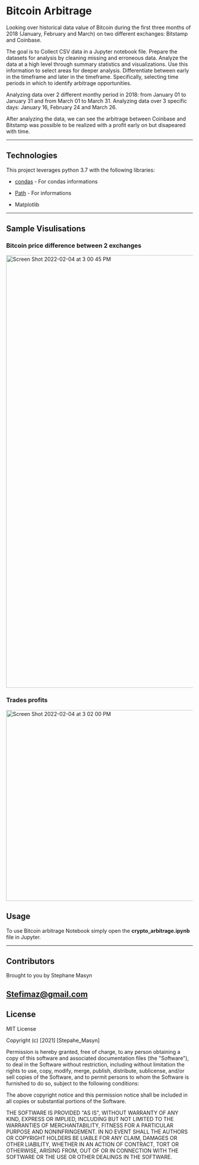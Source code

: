 # Bitcoin Arbitrage 

Looking over historical data value of Bitcoin during the first three months of 2018 (January, February and March) on two different exchanges: Bitstamp and Coinbase. 


The goal is to Collect CSV data in a Jupyter notebook file.
Prepare the datasets for analysis by cleaning missing and erroneous data.
Analyze the data at a high level through summary statistics and visualizations.
Use this information to select areas for deeper analysis.
Differentiate between early in the timeframe and later in the timeframe.
Specifically, selecting time periods in which to identify arbitrage opportunities.

Analyzing data over 2 different monthy period in 2018: from January 01 to January 31 and from March 01 to March 31.
Analyzing data over 3 specific days: January 16, February 24 and March 26. 

After analyzing the data, we can see the arbitrage between Coinbase and Bitstamp was possible to be realized with a profit early on but disapeared with time.  

---

## Technologies

This project leverages python 3.7 with the following libraries:

* [condas](https://docs.conda.io/en/latest/) - For condas informations

* [Path](https://docs.python.org/3/library/pathlib.html) - For informations

* Matplotlib

---
## Sample Visulisations
### Bitcoin price difference between 2 exchanges
<img width="1165" alt="Screen Shot 2022-02-04 at 3 00 45 PM" src="https://user-images.githubusercontent.com/89653430/152595754-737266b1-ee83-4898-9746-8f5911be23b1.png">

### Trades profits 
<img width="514" alt="Screen Shot 2022-02-04 at 3 02 00 PM" src="https://user-images.githubusercontent.com/89653430/152595850-7a6dd93d-e6c1-48ba-991e-e5551b0b9e47.png">


## Usage

To use Bitcoin arbitrage Notebook simply open the **crypto_arbitrage.ipynb** file in Jupyter.

---

## Contributors

Brought to you by Stephane Masyn

Stefimaz@gmail.com
---

## License

MIT License

Copyright (c) [2021] [Stepahe_Masyn]

Permission is hereby granted, free of charge, to any person obtaining a copy
of this software and associated documentation files (the "Software"), to deal
in the Software without restriction, including without limitation the rights
to use, copy, modify, merge, publish, distribute, sublicense, and/or sell
copies of the Software, and to permit persons to whom the Software is
furnished to do so, subject to the following conditions:

The above copyright notice and this permission notice shall be included in all
copies or substantial portions of the Software.

THE SOFTWARE IS PROVIDED "AS IS", WITHOUT WARRANTY OF ANY KIND, EXPRESS OR
IMPLIED, INCLUDING BUT NOT LIMITED TO THE WARRANTIES OF MERCHANTABILITY,
FITNESS FOR A PARTICULAR PURPOSE AND NONINFRINGEMENT. IN NO EVENT SHALL THE
AUTHORS OR COPYRIGHT HOLDERS BE LIABLE FOR ANY CLAIM, DAMAGES OR OTHER
LIABILITY, WHETHER IN AN ACTION OF CONTRACT, TORT OR OTHERWISE, ARISING FROM,
OUT OF OR IN CONNECTION WITH THE SOFTWARE OR THE USE OR OTHER DEALINGS IN THE
SOFTWARE.
